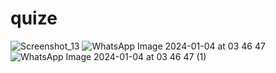 # quize

![Screenshot_13](https://github.com/Masumraj1/Bdquize/assets/141552007/4970bfbb-9a01-47fc-ba4d-e553f6fdb104)
![WhatsApp Image 2024-01-04 at 03 46 47](https://github.com/Masumraj1/Bdquize/assets/141552007/7f045775-fd4f-4c71-9c29-7a5e4dcb438f)
![WhatsApp Image 2024-01-04 at 03 46 47 (1)](https://github.com/Masumraj1/Bdquize/assets/141552007/d7fe6c76-34b1-4121-b889-fb1483f01c80)

